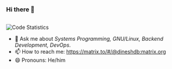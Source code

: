 ### Hi there 👋

<p align="center"><img align="center" src="https://profile-counter.glitch.me/{dineshdb}/count.svg" width=0 /></p>

<img src="https://github-readme-stats.vercel.app/api?username=dineshdb&count_private=true&show_icons=true&theme=yeblu" alt="Code Statistics">

- 💬 Ask me about *Systems Programming, GNU/Linux, Backend Development, DevOps*.
- 📫 How to reach me: https://matrix.to/#/@dineshdb:matrix.org
- 😄 Pronouns: He/him

<!--
**dineshdb/dineshdb** is a ✨ _special_ ✨ repository because its `README.md` (this file) appears on your GitHub profile.

- 🔭 I’m currently working on ...
- 🌱 I’m currently learning ...
- 👯 I’m looking to collaborate on ...
- 🤔 I’m looking for help with ...

- ⚡ Fun fact: ...
-->

